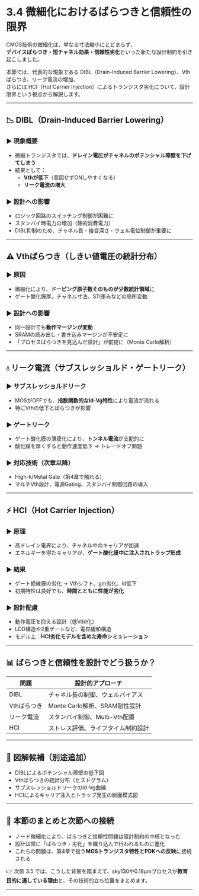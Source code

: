 # 3.4 微細化におけるばらつきと信頼性の限界

CMOS技術の微細化は、単なる寸法縮小にとどまらず、  
**デバイスばらつき・短チャネル効果・信頼性劣化**といった新たな設計制約を引き起こしました。

本節では、代表的な現象である DIBL（Drain-Induced Barrier Lowering）、Vthばらつき、リーク電流の増加、  
さらには HCI（Hot Carrier Injection）によるトランジスタ劣化について、設計限界という視点から解説します。

---

## 📉 DIBL（Drain-Induced Barrier Lowering）

### ▶ 現象概要
- 微細トランジスタでは、**ドレイン電圧がチャネルのポテンシャル障壁を下げてしまう**
- 結果として：  
  - **Vthが低下**（意図せずONしやすくなる）  
  - **リーク電流の増大**

### ▶ 設計への影響
- ロジック回路のスイッチング制御が困難に
- スタンバイ時電力の増加（静的消費電力）
- DIBL抑制のため、チャネル長・接合深さ・ウェル電位制御が重要に

---

## ⚠️ Vthばらつき（しきい値電圧の統計分布）

### ▶ 原因
- 微細化により、**ドーピング原子数そのものが少数統計領域**に
- ゲート酸化膜厚、チャネル寸法、STI歪みなどの局所変動

### ▶ 設計への影響
- 同一設計でも**動作マージンが変動**
- SRAMの読み出し・書き込みマージンが不安定に
- 「プロセスばらつきを見込んだ設計」が前提に（Monte Carlo解析）

---

## 💧 リーク電流（サブスレッショルド・ゲートリーク）

### ▶ サブスレッショルドリーク
- MOSがOFFでも、**指数関数的なId-Vg特性**により電流が流れる
- 特にVthの低下とばらつきが影響

### ▶ ゲートリーク
- ゲート酸化膜の薄膜化により、**トンネル電流**が支配的に
- 酸化膜を厚くすると動作速度低下 → トレードオフ問題

### ▶ 対応技術（次章以降）
- High-k/Metal Gate（第4章で触れる）
- マルチVth設計、電源Gating、スタンバイ制御回路の導入

---

## ⚡ HCI（Hot Carrier Injection）

### ▶ 原理
- 高ドレイン電界により、チャネル中のキャリアが加速
- エネルギーを得たキャリアが、**ゲート酸化膜中に注入されトラップ形成**

### ▶ 結果
- ゲート絶縁膜の劣化 → Vthシフト、gm劣化、Id低下
- 初期特性は良好でも、**時間とともに性能が劣化**

### ▶ 設計配慮
- 動作電圧を抑える設計（低Vdd化）
- LDD構造や2重ゲートなど、電界緩和構造
- モデル上：**HCI劣化モデルを含めた寿命シミュレーション**

---

## 📊 ばらつきと信頼性を設計でどう扱うか？

| 問題 | 設計的アプローチ |
|------|------------------|
| DIBL | チャネル長の制御、ウェルバイアス |
| Vthばらつき | Monte Carlo解析、SRAM耐性設計 |
| リーク電流 | スタンバイ制御、Multi-Vth配置 |
| HCI | ストレス評価、ライフタイム制約設計 |

---

## 🧠 図解候補（別途追加）

- DIBLによるポテンシャル障壁の低下図
- Vthばらつきの統計分布（ヒストグラム）
- サブスレッショルドリークのId-Vg曲線
- HCIによるキャリア注入とトラップ発生の断面模式図

---

## 🧭 本節のまとめと次節への接続

- ノード微細化により、ばらつきと信頼性問題は設計制約の中核となった
- 設計は常に「ばらつき・劣化」を織り込んで行われるものに進化
- これらの問題は、第4章で扱う**MOSトランジスタ特性とPDKへの反映**に接続される

👉 次節 3.5 では、こうした背景を踏まえて、sky130や0.18µmプロセスが**教育目的に適している理由**と、その技術的立ち位置をまとめます。

---
